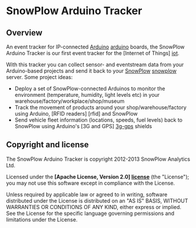 # SnowPlow Arduino Tracker

## Overview

An event tracker for IP-connected [Arduino] [arduino] boards, the SnowPlow Arduino Tracker is our first event tracker for the [Internet of Things] [iot].

With this tracker you can collect sensor- and eventstream data from your Arduino-based projects and send it back to your [SnowPlow] [snowplow] server. Some project ideas:

* Deploy a set of SnowPlow-connected Arduinos to monitor the environment (temperature, humidity, light levels etc) in your warehouse/factory/workplace/shop/museum
* Track the movement of products around your shop/warehouse/factory using Arduino, [RFID readers] [rfid] and SnowPlow
* Send vehicle fleet information (locations, speeds, fuel levels) back to SnowPlow using Arduino's [3G and GPS] [3g-gps] shields 

## Copyright and license

The SnowPlow Arduino Tracker is copyright 2012-2013 SnowPlow Analytics Ltd.

Licensed under the **[Apache License, Version 2.0] [license]** (the "License");
you may not use this software except in compliance with the License.

Unless required by applicable law or agreed to in writing, software
distributed under the License is distributed on an "AS IS" BASIS,
WITHOUT WARRANTIES OR CONDITIONS OF ANY KIND, either express or implied.
See the License for the specific language governing permissions and
limitations under the License.

[arduino]: http://arduino.cc/
[iot]: http://www.forbes.com/sites/ericsavitz/2013/01/14/ces-2013-the-break-out-year-for-the-internet-of-things/
[snowplow]: https://github.com/snowplow/snowplow
[arduino-rfid]: http://arduino.cc/blog/category/wireless/rfid/
[3g-gps]: http://www.cooking-hacks.com/index.php/documentation/tutorials/arduino-3g-gprs-gsm-gps
[license]: http://www.apache.org/licenses/LICENSE-2.0
